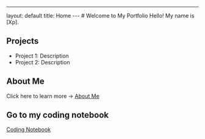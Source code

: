---
layout: default
title: Home
--- # Welcome to My Portfolio Hello! My name is [Xp].
## Projects
- Project 1: Description
- Project 2: Description
## About Me
Click here to learn more → [About Me](about.md)

  ## Go to my coding notebook
  [Coding Notebook](notebook.md)

